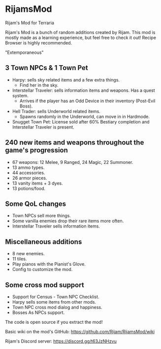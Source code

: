 # RijamsMod
Rijam's Mod for Terraria

Rijam's Mod is a bunch of random additions created by Rijam. This mod is mostly made as a learning experience, but feel free to check it out! Recipe Browser is highly recommended.

"Extemporaneous"

## 3 Town NPCs & 1 Town Pet
- Harpy: sells sky related items and a few extra things.
  - Find her in the sky.
- Interstellar Traveler: sells information items and weapons. Has a quest system.
  - Arrives if the player has an Odd Device in their inventory (Post-Evil Boss).
- Hell Trader: sells Underworld related items.
  - Spawns randomly in the Underworld, can move in in Hardmode.
- Snugget Town Pet: License sold after 60% Bestiary completion and Interstellar Traveler is present.

## 240 new items and weapons throughout the game's progression
- 67 weapons: 12 Melee, 9 Ranged, 24 Magic, 22 Summoner.
- 13 ammo types.
- 44 accessories.
- 26 armor pieces.
- 13 vanity items + 3 dyes.
- 13 potions/food.

## Some QoL changes
- Town NPCs sell more things.
- Some vanilla enemies drop their rare items more often.
- Interstellar Traveler sells information items.

## Miscellaneous additions
- 8 new enemies.
- 11 tiles.
- Play pianos with the Pianist's Glove.
- Config to customize the mod.

## Some cross mod support
- Support for Census - Town NPC Checklist.
- Harpy sells some items from other mods.
- Town NPC cross mod dialog and happiness.
- Bosses As NPCs support.

The code is open source if you extract the mod!

Basic wiki on the mod's GitHub: https://github.com/Rijam/RijamsMod/wiki

Rijam's Discord server: https://discord.gg/t63JzNHzvu